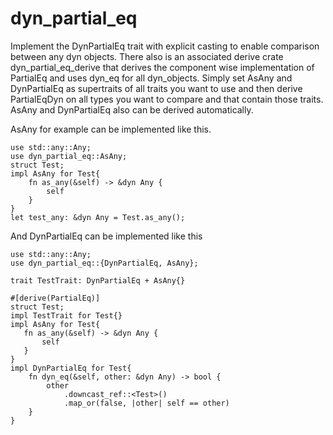 # dyn_partial_eq

Implement the DynPartialEq trait with explicit casting to enable comparison between any dyn objects. There also is an associated derive crate dyn_partial_eq_derive that derives the component wise implementation of PartialEq and uses dyn_eq for all dyn_objects.
Simply set AsAny and DynPartialEq as supertraits of all traits you want to use and then derive PartialEqDyn on all types you want to compare and that contain those traits. AsAny and DynPartialEq also can be derived automatically.

AsAny for example can be implemented like this. 
```
use std::any::Any;
use dyn_partial_eq::AsAny;
struct Test;
impl AsAny for Test{
    fn as_any(&self) -> &dyn Any {
        self
    }
}
let test_any: &dyn Any = Test.as_any();
```

And DynPartialEq can be implemented like this 

```
use std::any::Any;
use dyn_partial_eq::{DynPartialEq, AsAny};

trait TestTrait: DynPartialEq + AsAny{}

#[derive(PartialEq)]
struct Test;
impl TestTrait for Test{}
impl AsAny for Test{
   fn as_any(&self) -> &dyn Any {
       self
   }
}
impl DynPartialEq for Test{
    fn dyn_eq(&self, other: &dyn Any) -> bool {
        other
            .downcast_ref::<Test>()
            .map_or(false, |other| self == other)
    }
}
```